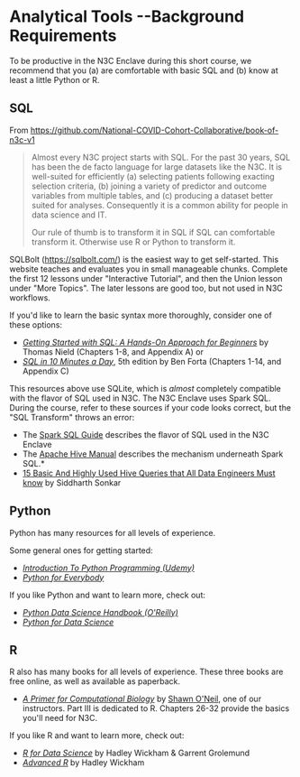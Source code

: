 Analytical Tools --Background Requirements
=================

To be productive in the N3C Enclave during this short course, we recommend that you (a) are comfortable with basic SQL and (b) know at least a little Python or R.

SQL
----------------------

From https://github.com/National-COVID-Cohort-Collaborative/book-of-n3c-v1
> Almost every N3C project starts with SQL.  For the past 30 years, SQL has been the de facto language for large datasets like the N3C. It is well-suited for efficiently (a) selecting patients following exacting selection criteria, (b) joining a variety of predictor and outcome variables from multiple tables, and (c) producing a dataset better suited for analyses. Consequently it is a common ability for people in data science and IT.
>
> Our rule of thumb is to transform it in SQL if SQL can comfortable transform it. Otherwise use R or Python to transform it.

SQLBolt (<https://sqlbolt.com/>) is the easiest way to get self-started.  This website teaches and evaluates you in small manageable chunks.  Complete the first 12 lessons under "Interactive Tutorial", and then the Union lesson under "More Topics".  The later lessons are good too, but not used in N3C workflows.

If you'd like to learn the basic syntax more thoroughly, consider one of these options:

* [*Getting Started with SQL: A Hands-On Approach for Beginners*](https://www.amazon.com/Getting-Started-SQL-Hands-Beginners/dp/1491938617/) by Thomas Nield (Chapters 1-8, and Appendix A) or
* [*SQL in 10 Minutes a Day*](https://www.amazon.com/SQL-Minutes-Sams-Teach-Yourself/dp/0135182794), 5th edition by Ben Forta (Chapters 1-14, and Appendix C)

This resources above use SQLite, which is *almost* completely compatible with the flavor of SQL used in N3C.  The N3C Enclave uses Spark SQL.  During the course, refer to these sources if your code looks correct, but the "SQL Transform" throws an error:

* The [Spark SQL Guide](https://spark.apache.org/docs/latest/sql-ref-syntax-qry-select.html) describes the flavor of SQL used in the N3C Enclave
* The [Apache Hive Manual](https://spark.apache.org/docs/latest/sql-ref-syntax-qry-select.html) describes the mechanism underneath Spark SQL.* 
* [15 Basic And Highly Used Hive Queries that All Data Engineers Must know](https://www.analyticsvidhya.com/blog/2020/12/15-basic-and-highly-used-hive-queries-that-all-data-engineers-must-know/) by Siddharth Sonkar

Python
----------------------
Python has many resources for all levels of experience. 

Some general ones for getting started:
* [*Introduction To Python Programming (Udemy)*](https://www.udemy.com/course/pythonforbeginnersintro/?LSNPUBID=JVFxdTr9V80&ranEAID=JVFxdTr9V80&ranMID=39197&ranSiteID=JVFxdTr9V80-Hrdo.3OzB9u4kSvhJb.AqA&utm_medium=udemyads&utm_source=aff-campaign) 
* [*Python for Everybody*](https://www.py4e.com/) 

If you like Python and want to learn more, check out:
* [*Python Data Science Handbook (O'Reilly)*](https://jakevdp.github.io/PythonDataScienceHandbook/)
* [*Python for Data Science*](https://cognitiveclass.ai/courses/python-for-data-science)

R
----------------------
R also has many books for all levels of experience.  These three books are free online, as well as available as paperback.

* [*A Primer for Computational Biology*](https://open.oregonstate.education/computationalbiology/) by [Shawn O'Neil](https://som.ucdenver.edu/Profiles/Faculty/Profile/35866), one of our instructors.  Part III is dedicated to R.  Chapters 26-32 provide the basics you'll need for N3C.

If you like R and want to learn more, check out:
* [*R for Data Science*](https://r4ds.had.co.nz/) by Hadley Wickham & Garrent Grolemund
* [*Advanced R*](https://adv-r.hadley.nz/) by Hadley Wickham
